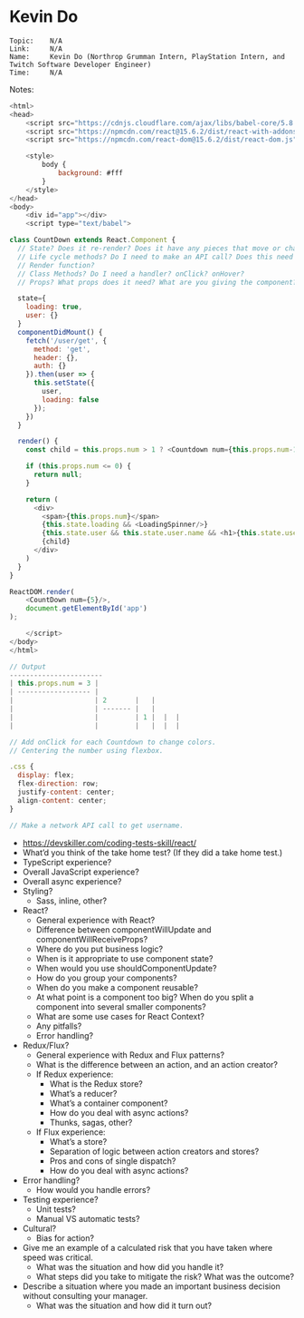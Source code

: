 # Kevin Do

```
Topic:    N/A
Link:     N/A
Name:     Kevin Do (Northrop Grumman Intern, PlayStation Intern, and Twitch Software Developer Engineer)
Time:     N/A
```

Notes:

```js
<html>
<head>
	<script src="https://cdnjs.cloudflare.com/ajax/libs/babel-core/5.8.24/browser.js"></script>
	<script src="https://npmcdn.com/react@15.6.2/dist/react-with-addons.js"></script>
	<script src="https://npmcdn.com/react-dom@15.6.2/dist/react-dom.js"></script>

	<style>
		body {
			background: #fff
		}
	</style>
</head>
<body>
	<div id="app"></div>
	<script type="text/babel">

class CountDown extends React.Component {
  // State? Does it re-render? Does it have any pieces that move or change?
  // Life cycle methods? Do I need to make an API call? Does this need data?
  // Render function?
  // Class Methods? Do I need a handler? onClick? onHover?
  // Props? What props does it need? What are you giving the component?

  state={
    loading: true,
    user: {}
  }
  componentDidMount() {
    fetch('/user/get', {
      method: 'get',
      header: {},
      auth: {}
    }).then(user => {
      this.setState({
        user,
        loading: false
      });
    })
  }

  render() {
    const child = this.props.num > 1 ? <Countdown num={this.props.num-1}/> : null;

    if (this.props.num <= 0) {
      return null;
    }

    return (
      <div>
        <span>{this.props.num}</span>
        {this.state.loading && <LoadingSpinner/>}
        {this.state.user && this.state.user.name && <h1>{this.state.user.name}</h1>}
        {child}
      </div>
    )
  }
}

ReactDOM.render(
	<CountDown num={5}/>,
	document.getElementById('app')
);

	</script>
</body>
</html>

// Output
-----------------------
| this.props.num = 3 |
| ------------------ |
|                    | 2       |   |
|                    | ------- |   |
|                    |         | 1 |  |  |
|                    |         |   |  |  |

// Add onClick for each Countdown to change colors.
// Centering the number using flexbox.

.css {
  display: flex;
  flex-direction: row;
  justify-content: center;
  align-content: center;
}

// Make a network API call to get username.
```

- https://devskiller.com/coding-tests-skill/react/
- What’d you think of the take home test? (If they did a take home test.)
- TypeScript experience? 
- Overall JavaScript experience? 
- Overall async experience?
- Styling? 
  - Sass, inline, other?
- React?
  - General experience with React?
  - Difference between componentWillUpdate and componentWillReceiveProps?
  - Where do you put business logic?
  - When is it appropriate to use component state?
  - When would you use shouldComponentUpdate?
  - How do you group your components?
  - When do you make a component reusable?
  - At what point is a component too big? When do you split a component into several smaller components?
  - What are some use cases for React Context?
  - Any pitfalls?
  - Error handling?
- Redux/Flux?
  - General experience with Redux and Flux patterns?
  - What is the difference between an action, and an action creator?
  - If Redux experience:
    - What is the Redux store?
    - What’s a reducer?
    - What’s a container component?
    - How do you deal with async actions?
    - Thunks, sagas, other?
  - If Flux experience:
    - What’s a store?
    - Separation of logic between action creators and stores?
    - Pros and cons of single dispatch?
    - How do you deal with async actions?
- Error handling?
  - How would you handle errors?
- Testing experience? 
  - Unit tests?
  - Manual VS automatic tests?
- Cultural?
  - Bias for action?
- Give me an example of a calculated risk that you have taken where speed was critical. 
  - What was the situation and how did you handle it? 
  - What steps did you take to mitigate the risk? What was the outcome?
- Describe a situation where you made an important business decision without consulting your manager. 
  - What was the situation and how did it turn out?
